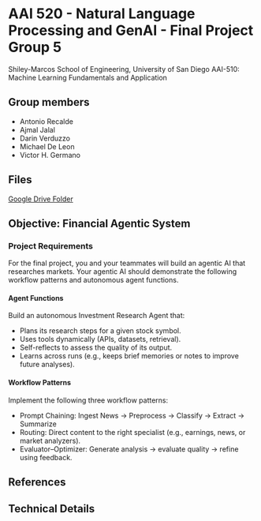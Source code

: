 # AAI 520 - Natural Language Processing and GenAI - Final Project Group 5

Shiley-Marcos School of Engineering, University of San Diego AAI-510: Machine Learning Fundamentals and Application

## Group members

- Antonio Recalde
- Ajmal Jalal
- Darin Verduzzo
- Michael De Leon
- Victor H. Germano



## Files

[Google Drive Folder](https://drive.google.com/drive/folders/1G80xy8F7216N3mFkswAjnpRopSZasiTw)


## Objective: Financial Agentic System

### Project Requirements
For the final project, you and your teammates will build an agentic AI that researches markets. Your agentic AI should demonstrate the following workflow patterns and autonomous agent functions.

#### Agent Functions 
Build an autonomous Investment Research Agent that:

- Plans its research steps for a given stock symbol.
- Uses tools dynamically (APIs, datasets, retrieval).
- Self-reflects to assess the quality of its output.
- Learns across runs (e.g., keeps brief memories or notes to improve future analyses).

#### Workflow Patterns
Implement the following three workflow patterns: 

- Prompt Chaining: Ingest News → Preprocess → Classify → Extract → Summarize
- Routing: Direct content to the right specialist (e.g., earnings, news, or market analyzers).
- Evaluator–Optimizer: Generate analysis → evaluate quality → refine using feedback.




## References



## Technical Details
